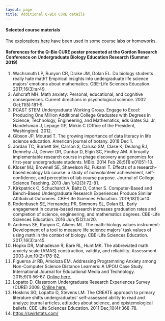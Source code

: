 ```yaml
---
layout: page
title: Additional Q-Bio CURE details
---
```


#### Selected course materials

The [explorations here](../explorations) have been used in some course labs or homeworks.


#### References for the Q-Bio CURE poster presented at the Gordon Research Conference on Undergraduate Biology Education Research (Summer 2019)

1. Wachsmuth LP, Runyon CR, Drake JM, Dolan EL. Do biology students really hate math? Empirical insights into undergraduate life science majors' emotions about mathematics. CBE-Life Sciences Education. 2017;16(3):ar49.
2. Ashcraft MH. Math anxiety: Personal, educational, and cognitive consequences. Current directions in psychological science. 2002 Oct;11(5):181-5.
3. PCAST STEM Undergraduate Working Group. Engage to Excel: Producing One Million Additional College Graduates with Degrees in Science, Technology, Engineering, and Mathematics, eds Gates SJ. Jr, Handelsman J, Lepage GP, Mirkin C (Office of the President, Washington). 2012.
4. Gibson JP, Mourad T. The growing importance of data literacy in life science education. American journal of botany. 2018 Dec 1.
5. Jordan TC, Burnett SH, Carson S, Caruso SM, Clase K, DeJong RJ, Dennehy JJ, Denver DR, Dunbar D, Elgin SC, Findley AM. A broadly implementable research course in phage discovery and genomics for first-year undergraduate students. MBio. 2014 Feb 28;5(1):e01051-13.
6. Kloser MJ, Brownell SE, Shavelson RJ, Fukami T. Effects of a research-based ecology lab course: a study of nonvolunteer achievement, self-confidence, and perception of lab course purpose. Journal of College Science Teaching. 2013 Jan 1;42(3):72-81.
7. Kirkpatrick C, Schuchardt A, Baltz D, Cotner S. Computer-Based and Bench-Based Undergraduate Research Experiences Produce Similar Attitudinal Outcomes. CBE-Life Sciences Education. 2019;18(1):ar10.
8. Rodenbusch SE, Hernandez PR, Simmons SL, Dolan EL. Early engagement in course-based research increases graduation rates and completion of science, engineering, and mathematics degrees. CBE-Life Sciences Education. 2016 Jun;15(2):ar20.
9. Andrews SE, Runyon C, Aikens ML. The math-biology values instrument: Development of a tool to measure life science majors' task values of using math in the context of biology. CBE-Life Sciences Education. 2017;16(3):ar45.
10. Hopko DR, Mahadevan R, Bare RL, Hunt MK. The abbreviated math anxiety scale (AMAS) construction, validity, and reliability. Assessment. 2003 Jun;10(2):178-82.
11. Figueroa Jr RB, Amoloza EM. Addressing Programming Anxiety among Non-Computer Science Distance Learners: A UPOU Case Study. International Journal for Educational Media and Technology. 2015;9(1):56-67. [Online here.](https://www.researchgate.net/profile/Roberto_Figueroa6/publication/281176687_Addressing_Programming_Anxiety_among_Non-Computer_Science_Distance_Learners_A_UPOU_Case_Study/links/55d9d56708aed6a199aa61b1.pdf)  
12. Lopatto D. Classroom Undergraduate Research Experiences Survey (CURE) 2008. [Online here.](https://www.grinnell.edu/academics/areas/psychology/assessments/cure-survey)
13. Hoskins SG, Lopatto D, Stevens LM. The CREATE approach to primary literature shifts undergraduates' self-assessed ability to read and analyze journal articles, attitudes about science, and epistemological beliefs. CBE-Life Sciences Education. 2011 Dec;10(4):368-78.
14. https://swirlstats.com/



